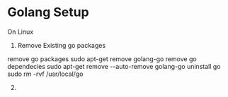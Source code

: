 # Golang Setup

On Linux

1. Remove Existing go packages

remove go packages
sudo apt-get remove golang-go
remove go dependecies
sudo apt-get remove --auto-remove golang-go
uninstall go
sudo rm -rvf /usr/local/go

2. 
